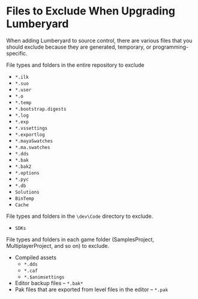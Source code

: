 # Files to Exclude When Upgrading Lumberyard<a name="lumberyard-upgrading-excluded-files"></a>

When adding Lumberyard to source control, there are various files that you should exclude because they are generated, temporary, or programming\-specific\.

File types and folders in the entire repository to exclude
+ `*.ilk`
+ `*.suo`
+ `*.user`
+ `*.o`
+ `*.temp`
+ `*.bootstrap.digests`
+ `*.log`
+ `*.exp`
+ `*.vssettings`
+ `*.exportlog`
+ `*.mayaSwatches`
+ `*.ma.swatches`
+ `*.dds`
+ `*.bak`
+ `*.bak2`
+ `*.options`
+ `*.pyc`
+ `*.db`
+ `Solutions`
+ `BinTemp`
+ `Cache`

File types and folders in the `\dev\Code` directory to exclude\.
+ `SDKs`

File types and folders in each game folder \(SamplesProject, MultiplayerProject, and so on\) to exclude\.
+ Compiled assets
  + `*.dds`
  + `*.caf`
  + `*.$animsettings`
+ Editor backup files – `*.bak*`
+ Pak files that are exported from level files in the editor – `*.pak`